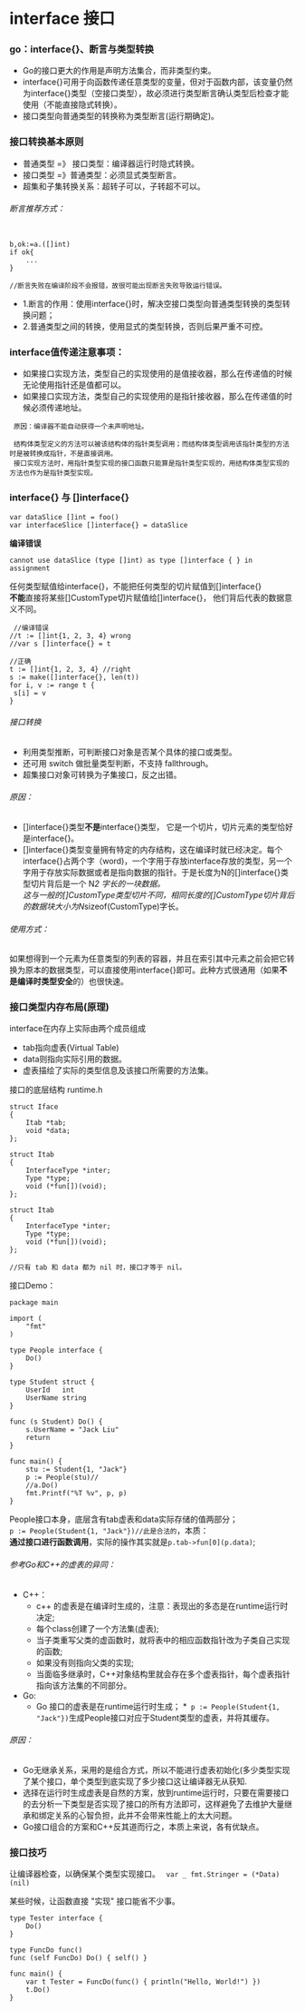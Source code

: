 # interface 接口

### go：interface{}、断言与类型转换
* Go的接口更大的作用是声明方法集合，而非类型约束。
* interface{}可用于向函数传递任意类型的变量，但对于函数内部，该变量仍然为interface{}类型（空接口类型），故必须进行类型断言确认类型后检查才能使用（不能直接隐式转换）。
* 接口类型向普通类型的转换称为类型断言(运行期确定)。  

### 接口转换基本原则

* 普通类型 =》 接口类型：编译器运行时隐式转换。
* 接口类型 =》普通类型：必须显式类型断言。
* 超集和子集转换关系：超转子可以，子转超不可以。

###### 断言推荐方式：
```

b,ok:=a.([]int)
if ok{
    ...
}

//断言失败在编译阶段不会报错，故很可能出现断言失败导致运行错误。
```

* 1.断言的作用：使用interface{}时，解决空接口类型向普通类型转换的类型转换问题；
* 2.普通类型之间的转换，使用显式的类型转换，否则后果严重不可控。


### interface值传递注意事项：
* 如果接口实现方法，类型自己的实现使用的是值接收器，那么在传递值的时候无论使用指针还是值都可以。
* 如果接口实现方法，类型自己的实现使用的是指针接收器，那么在传递值的时候必须传递地址。
```
 原因：编译器不能自动获得一个未声明地址。

 结构体类型定义的方法可以被该结构体的指针类型调用；而结构体类型调用该指针类型的方法时是被转换成指针，不是直接调用。
 接口实现方法时，用指针类型实现的接口函数只能算是指针类型实现的，用结构体类型实现的方法也作为是指针类型实现。

```

### interface{} 与 []interface{}

```
var dataSlice []int = foo()
var interfaceSlice []interface{} = dataSlice
```
**编译错误** 
```
cannot use dataSlice (type []int) as type []interface { } in assignment  
```
任何类型赋值给interface{}，不能把任何类型的切片赋值到[]interface{}   
**不能**直接将某些[]CustomType切片赋值给[]interface{}， 他们背后代表的数据意义不同。   

```
 //编译错误
//t := []int{1, 2, 3, 4} wrong 
//var s []interface{} = t 

//正确
t := []int{1, 2, 3, 4} //right 
s := make([]interface{}, len(t)) 
for i, v := range t { 
 s[i] = v 
}
```
###### 接口转换
* 利用类型推断，可判断接口对象是否某个具体的接口或类型。  
* 还可用 switch 做批量类型判断，不支持 fallthrough。  
* 超集接口对象可转换为子集接口，反之出错。  


###### 原因：
* []interface{}类型**不是**interface{}类型， 它是一个切片，切片元素的类型恰好是interface{}。
* []interface{}类型变量拥有特定的内存结构，这在编译时就已经决定。每个interface{}占两个字（word)，一个字用于存放interface存放的类型，另一个字用于存放实际数据或者是指向数据的指针。于是长度为N的[]interface{}类型切片背后是一个 N*2 字长的一块数据。   
这与一般的[]CustomType类型切片不同，相同长度的[]CustomType切片背后的数据块大小为N*sizeof(CustomType)字长。   

###### 使用方式：
如果想得到一个元素为任意类型的列表的容器，并且在索引其中元素之前会把它转换为原本的数据类型，可以直接使用interface{}即可。此种方式很通用（如果**不是编译时类型安全**的）也很快速。   


### 接口类型内存布局(原理)

interface在内存上实际由两个成员组成
* tab指向虚表(Virtual Table)
* data则指向实际引用的数据。
* 虚表描绘了实际的类型信息及该接口所需要的方法集。


接口的底层结构
runtime.h
```
struct Iface
{
	Itab *tab;
	void *data;
};

struct Itab
{
	InterfaceType *inter;
	Type *type;
	void (*fun[])(void);
};

struct Itab
{
	InterfaceType *inter;
	Type *type;
	void (*fun[])(void);
};

//只有 tab 和 data 都为 nil 时，接口才等于 nil。
```

接口Demo：
```
package main

import (
	"fmt"
)

type People interface {
	Do()
}

type Student struct {
	UserId   int
	UserName string
}

func (s Student) Do() {
	s.UserName = "Jack Liu"
	return
}

func main() {
	stu := Student{1, "Jack"}
	p := People(stu)//
	//a.Do()
	fmt.Printf("%T %v", p, p)
}

```

People接口本身，底层含有tab虚表和data实际存储的值两部分；    
```p := People(Student{1, "Jack"})//此是合法的```，本质：    
**通过接口进行函数调用**，实际的操作其实就是```p.tab->fun[0](p.data)```;  

###### 参考Go和C++的虚表的异同：
* C++：
    * c++ 的虚表是在编译时生成的，注意：表现出的多态是在runtime运行时决定;
    * 每个class创建了一个方法集(虚表);
    * 当子类重写父类的虚函数时，就将表中的相应函数指针改为子类自己实现的函数;
    * 如果没有则指向父类的实现;
    * 当面临多继承时，C++对象结构里就会存在多个虚表指针，每个虚表指针指向该方法集的不同部分。
* Go:
    * Go 接口的虚表是在runtime运行时生成；
    *``` p := People(Student{1, "Jack"})```生成People接口对应于Student类型的虚表，并将其缓存。
###### 原因：
* Go无继承关系，采用的是组合方式，所以不能进行虚表初始化(多少类型实现了某个接口，单个类型到底实现了多少接口这让编译器无从获知.
* 选择在运行时生成虚表是自然的方案，放到runtime运行时，只要在需要接口的去分析一下类型是否实现了接口的所有方法即可，这样避免了去维护大量继承和绑定关系的心智负担，此并不会带来性能上的太大问题。
* Go接口组合的方案和C++反其道而行之，本质上来说，各有优缺点。



### 接口技巧
让编译器检查，以确保某个类型实现接口。
``` var _ fmt.Stringer = (*Data)(nil)```

某些时候，让函数直接 "实现" 接口能省不少事。
```
type Tester interface {
	Do()
}

type FuncDo func()
func (self FuncDo) Do() { self() }

func main() {
	var t Tester = FuncDo(func() { println("Hello, World!") })
	t.Do()
}

```
